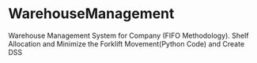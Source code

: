 # WarehouseManagement
Warehouse Management System for Company (FIFO Methodology). Shelf Allocation and Minimize the Forklift Movement(Python Code) and Create DSS 

